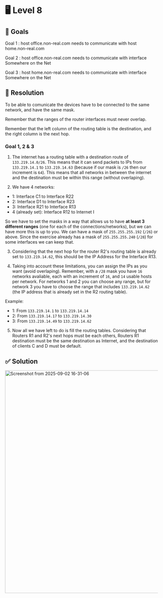 # 🖥️ Level 8

## 🎯 Goals

Goal 1 : host office.non-real.com needs to communicate with host home.non-real.com

Goal 2 : host office.non-real.com needs to communicate with interface Somewhere on the Net

Goal 3 : host home.non-real.com needs to communicate with interface Somewhere on the Net

## 🔧 Resolution

To be able to comunicate the devices have to be connected to the same network, and have the same mask.

Remember that the ranges of the router interfaces must never overlap.

Remember that the left column of the routing table is the destination, and the right column is the next hop.

### Goal 1, 2 & 3

1. The internet has a routing table with a destination route of `133.219.14.0/26`. This means that it can send packets to IPs from `133.219.14.1` to `133.219.14.63` (because if our mask is `/26` then our increment is `64`). This means that all networks in between the internet and the destination must be within this range (without overlaping).

2. We have 4 networks:

- 1: Interface C1 to Interface R22
- 2: Interface D1 to Interface R23
- 3: Interface R21 to Interface R13
- 4 (already set): Interface R12 to Internet I

So we have to set the masks in a way that allows us to have **at least 3 different ranges** (one for each of the connections/networks), but we can have more this is up to you. We can have a mask of `255.255.255.192` (`/26`) or above. Since the exercise already has a mask of `255.255.255.240` (`/28`) for some interfaces we can keep that.

3. Considering that the next hop for the router R2's routing table is already set to `133.219.14.62`, this should be the IP Address for the Interface R13.

4. Taking into account these limitations, you can assign the IPs as you want (avoid overlaping). Remember, with a `/28` mask you have `16` networks avaliable, each with an increment of `16`, and `14` usable hosts per network. For networks 1 and 2 you can choose any range, but for network 3 you have to choose the range that includes `133.219.14.62` (the IP address that is already set in the R2 routing table).

Example:

- 1: From `133.219.14.1` to `133.219.14.14`
- 2: From `133.219.14.17` to `133.219.14.30`
- 3: From `133.219.14.49` to `133.219.14.62`

5. Now all we have left to do is fill the routing tables. Considering that Routers R1 and R2's next hops must be each others, Routers R1 destination must be the same destination as Internet, and the destination of clients C and D must be default.

## ✅ Solution

<img width="871" height="733" alt="Screenshot from 2025-09-02 16-31-06" src="https://github.com/user-attachments/assets/4f3c3f08-1f5c-4485-a9c3-000a7b290b22" />



